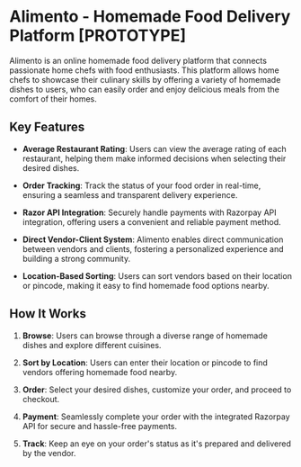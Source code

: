 # Alimento - Homemade Food Delivery Platform [PROTOTYPE]

Alimento is an online homemade food delivery platform that connects passionate home chefs with food enthusiasts. This platform allows home chefs to showcase their culinary skills by offering a variety of homemade dishes to users, who can easily order and enjoy delicious meals from the comfort of their homes.

## Key Features

- **Average Restaurant Rating**: Users can view the average rating of each restaurant, helping them make informed decisions when selecting their desired dishes.

- **Order Tracking**: Track the status of your food order in real-time, ensuring a seamless and transparent delivery experience.

- **Razor API Integration**: Securely handle payments with Razorpay API integration, offering users a convenient and reliable payment method.

- **Direct Vendor-Client System**: Alimento enables direct communication between vendors and clients, fostering a personalized experience and building a strong community.

- **Location-Based Sorting**: Users can sort vendors based on their location or pincode, making it easy to find homemade food options nearby.

## How It Works

1. **Browse**: Users can browse through a diverse range of homemade dishes and explore different cuisines.

2. **Sort by Location**: Users can enter their location or pincode to find vendors offering homemade food nearby.

3. **Order**: Select your desired dishes, customize your order, and proceed to checkout.

4. **Payment**: Seamlessly complete your order with the integrated Razorpay API for secure and hassle-free payments.

5. **Track**: Keep an eye on your order's status as it's prepared and delivered by the vendor.


